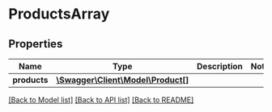 # ProductsArray

## Properties
Name | Type | Description | Notes
------------ | ------------- | ------------- | -------------
**products** | [**\Swagger\Client\Model\Product[]**](Product.md) |  | 

[[Back to Model list]](../README.md#documentation-for-models) [[Back to API list]](../README.md#documentation-for-api-endpoints) [[Back to README]](../README.md)



